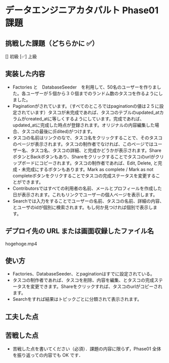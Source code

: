 # データエンジニアカタパルト Phase01 課題

## 挑戦した課題（どちらかに ✅）

[] 初級
[✅] 上級

## 実装した内容

- Factories と　DatabaseSeeder　を利用して、50名のユーザーを作りました。各ユーザーが５個から３０個までのランドム数のタスコを作るようにしました。
- Paginationがされています。（すべてのところではpaginationの値は２５に設定されています）タスコが未完成であれば、タスコのテブルのupdated_atカラムがcreated_atに等しくするようにしています。完成であれば、updated_atに完成した時点が登録されます。オリジナルの内容編集した場合、タスコの最後に(Edited)がつけます。
- タスコの名前はリンクのなで、タスコ名をクリックすることで、そのタスコのページが表示されます。タスコの制作者でなければ、このページではユーザー名、タスコ名、タスコの詳細、と完成かどうかが表示されます。ShareボタンとBackボタンもあり、Shareをクリックすることでタスコのurlがクリップボードにコピーされます。タスコの制作者であれば、Edit, Delete, と完成・未完成にするボタンもあります。Mark as complete / Mark as not completeボタンをクリクすることでタスコの完成ステータスを変更することができます。
- Contributorsではすべての利用者の名前、メールとプロフィールを作成した日が表示されます。これもリンクでユーザーの個人ページを表示します。
- Searchでは入力をすることでユーザーの名前、タスコの名前、詳細の内容、とユーザのidが個別に検索されます。もし何か見つければ個別で表示します。

## デプロイ先の URL または画面収録したファイル名

hogehoge.mp4

## 使い方

- Factories、DatabaseSeeder、とpaginationはすでに設定されている。
- タスコの制作者であれば、タスコを削除、内容を編集、とタスコの完成ステータスを変更できます。Shareをクリックすれば、タスコのurlがコピーされます。
- Searchをすれば結果はトピックごとに分類されて表示されます。

## 工夫した点



## 苦戦した点

- 苦戦した点を書いてください（必須）．課題の内容に限らず，Phase01 全体を振り返っての内容でも OK です．
